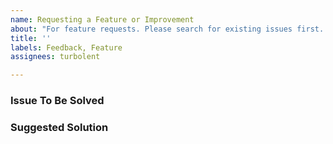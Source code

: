 ```yaml
---
name: Requesting a Feature or Improvement
about: "For feature requests. Please search for existing issues first. Also see CONTRIBUTING.md"
title: ''
labels: Feedback, Feature
assignees: turbolent

---
```


<!--

Instructions:

Please fill out the template below to the best of your ability.

-->

### Issue To Be Solved

<!--

Replace this comment:

Please present a concise description of the problem to be addressed by this feature request.
Please be clear what parts of the problem are considered to be in-scope and out-of-scope.)

-->

### Suggested Solution

<!--

Replace this comment:

A concise description of your preferred solution. Things to address include:

* Details of the technical implementation
* Tradeoffs made in design decisions
* Caveats and considerations for the future

If there are multiple solutions, please present each one separately. Save comparisons for the very end.)

-->

